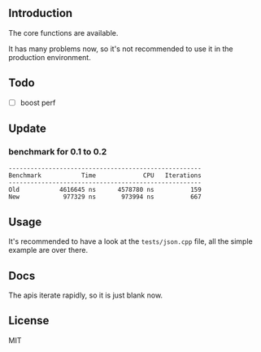 ## Introduction

The core functions are available.

It has many problems now, so it's not recommended to use it in the production environment.

## Todo

- [ ] boost perf

## Update

### benchmark for 0.1 to 0.2

```shell
-----------------------------------------------------
Benchmark           Time             CPU   Iterations
-----------------------------------------------------
Old           4616645 ns      4578780 ns          159
New            977329 ns       973994 ns          667
```

## Usage

It's recommended to have a look at the `tests/json.cpp` file, all the simple example are over there.

## Docs

The apis iterate rapidly, so it is just blank now.

## License

MIT